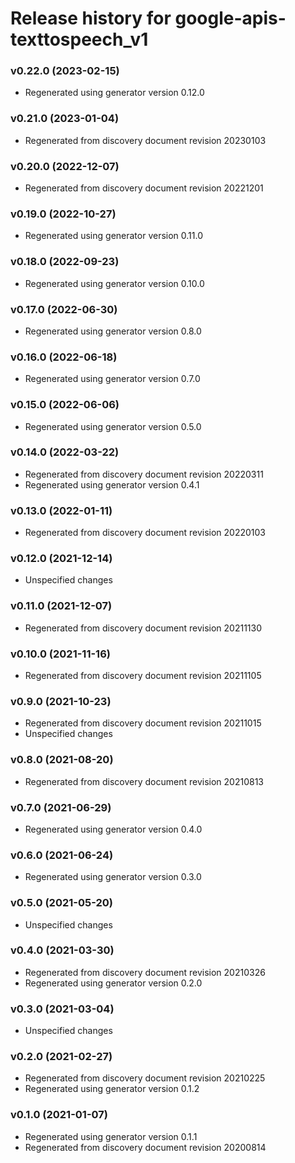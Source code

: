 # Release history for google-apis-texttospeech_v1

### v0.22.0 (2023-02-15)

* Regenerated using generator version 0.12.0

### v0.21.0 (2023-01-04)

* Regenerated from discovery document revision 20230103

### v0.20.0 (2022-12-07)

* Regenerated from discovery document revision 20221201

### v0.19.0 (2022-10-27)

* Regenerated using generator version 0.11.0

### v0.18.0 (2022-09-23)

* Regenerated using generator version 0.10.0

### v0.17.0 (2022-06-30)

* Regenerated using generator version 0.8.0

### v0.16.0 (2022-06-18)

* Regenerated using generator version 0.7.0

### v0.15.0 (2022-06-06)

* Regenerated using generator version 0.5.0

### v0.14.0 (2022-03-22)

* Regenerated from discovery document revision 20220311
* Regenerated using generator version 0.4.1

### v0.13.0 (2022-01-11)

* Regenerated from discovery document revision 20220103

### v0.12.0 (2021-12-14)

* Unspecified changes

### v0.11.0 (2021-12-07)

* Regenerated from discovery document revision 20211130

### v0.10.0 (2021-11-16)

* Regenerated from discovery document revision 20211105

### v0.9.0 (2021-10-23)

* Regenerated from discovery document revision 20211015
* Unspecified changes

### v0.8.0 (2021-08-20)

* Regenerated from discovery document revision 20210813

### v0.7.0 (2021-06-29)

* Regenerated using generator version 0.4.0

### v0.6.0 (2021-06-24)

* Regenerated using generator version 0.3.0

### v0.5.0 (2021-05-20)

* Unspecified changes

### v0.4.0 (2021-03-30)

* Regenerated from discovery document revision 20210326
* Regenerated using generator version 0.2.0

### v0.3.0 (2021-03-04)

* Unspecified changes

### v0.2.0 (2021-02-27)

* Regenerated from discovery document revision 20210225
* Regenerated using generator version 0.1.2

### v0.1.0 (2021-01-07)

* Regenerated using generator version 0.1.1
* Regenerated from discovery document revision 20200814

